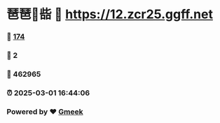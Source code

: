 # 琶琶🔭啙 :link: https://12.zcr25.ggff.net 
### :page_facing_up: [174](https://12.zcr25.ggff.net/tag.html) 
### :speech_balloon: 2 
### :hibiscus: 462965 
### :alarm_clock: 2025-03-01 16:44:06 
### Powered by :heart: [Gmeek](https://github.com/Meekdai/Gmeek)
